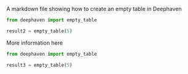 A markdown file showing how to create an empty table in Deephaven

```python
from deephaven import empty_table

result2 = empty_table(5)
```

More information here

```python
from deephaven import empty_table

result3 = empty_table(5)
```
